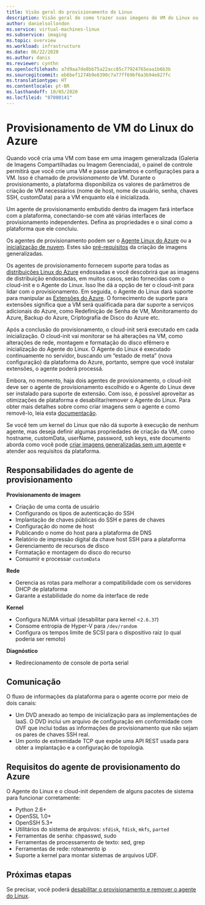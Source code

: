 ```yaml
---
title: Visão geral do provisionamento do Linux
description: Visão geral de como trazer suas imagens de VM do Linux ou criar imagens para serem usadas no Azure.
author: danielsollondon
ms.service: virtual-machines-linux
ms.subservice: imaging
ms.topic: overview
ms.workload: infrastructure
ms.date: 06/22/2020
ms.author: danis
ms.reviewer: cynthn
ms.openlocfilehash: a7d9aa7de8bb75a22acc85c77924765eaa1b6b3b
ms.sourcegitcommit: eb6bef1274b9e6390c7a77ff69bf6a3b94e827fc
ms.translationtype: HT
ms.contentlocale: pt-BR
ms.lasthandoff: 10/05/2020
ms.locfileid: "87080141"
---
```

# <a name="azure-linux-vm-provisioning"></a>Provisionamento de VM do Linux do Azure
Quando você cria uma VM com base em uma imagem generalizada (Galeria de Imagens Compartilhadas ou Imagem Gerenciada), o painel de controle permitirá que você crie uma VM e passe parâmetros e configurações para a VM. Isso é chamado de *provisionamento* de VM. Durante o provisionamento, a plataforma disponibiliza os valores de parâmetros de criação de VM necessários (nome de host, nome de usuário, senha, chaves SSH, customData) para a VM enquanto ela é inicializada. 

Um agente de provisionamento embutido dentro da imagem fará interface com a plataforma, conectando-se com até várias interfaces de provisionamento independentes. Defina as propriedades e o sinal como a plataforma que ele concluiu. 

Os agentes de provisionamento podem ser o [Agente Linux do Azure](../extensions/agent-linux.md) ou a [inicialização de nuvem](./using-cloud-init.md). Estes são [pré-requisitos](create-upload-generic.md) da criação de imagens generalizadas.

Os agentes de provisionamento fornecem suporte para todas as [distribuições Linux do Azure](./endorsed-distros.md) endossadas e você descobrirá que as imagens de distribuição endossadas, em muitos casos, serão fornecidas com o cloud-init e o Agente do Linux. Isso lhe dá a opção de ter o cloud-init para lidar com o provisionamento. Em seguida, o Agente do Linux dará suporte para manipular as [Extensões do Azure](../extensions/features-windows.md). O fornecimento de suporte para extensões significa que a VM será qualificada para dar suporte a serviços adicionais do Azure, como Redefinição de Senha de VM, Monitoramento do Azure, Backup do Azure, Criptografia de Disco do Azure etc.

Após a conclusão do provisionamento, o cloud-init será executado em cada inicialização. O cloud-init vai monitorar se há alterações na VM, como alterações de rede, montagem e formatação do disco efêmero e inicialização do Agente do Linux. O Agente do Linux é executado continuamente no servidor, buscando um “estado de meta” (nova configuração) da plataforma do Azure, portanto, sempre que você instalar extensões, o agente poderá processá.

Embora, no momento, haja dois agentes de provisionamento, o cloud-init deve ser o agente de provisionamento escolhido e o Agente do Linux deve ser instalado para suporte de extensão. Com isso, é possível aproveitar as otimizações de plataforma e desabilitar/remover o Agente do Linux. Para obter mais detalhes sobre como criar imagens sem o agente e como removê-lo, leia esta [documentação](disable-provisioning.md).

Se você tem um kernel do Linux que não dá suporte à execução de nenhum agente, mas deseja definir algumas propriedades de criação da VM, como hostname, customData, userName, password, ssh keys, este documento aborda como você pode [criar imagens generalizadas sem um agente](no-agent.md) e atender aos requisitos da plataforma.


## <a name="provisioning-agent-responsibilities"></a>Responsabilidades do agente de provisionamento

**Provisionamento de imagem**
  
- Criação de uma conta de usuário
- Configurando os tipos de autenticação do SSH
- Implantação de chaves públicas do SSH e pares de chaves
- Configuração do nome de host
- Publicando o nome do host para a plataforma de DNS
- Relatório de impressão digital da chave host SSH para a plataforma
- Gerenciamento de recursos de disco
- Formatação e montagem do disco do recurso
- Consumir e processar `customData`
 
**Rede**
  
- Gerencia as rotas para melhorar a compatibilidade com os servidores DHCP de plataforma
- Garante a estabilidade do nome da interface de rede

**Kernel**
  
- Configura NUMA virtual (desabilitar para kernel <`2.6.37`)
- Consome entropia de Hyper-V para `/dev/random`
- Configura os tempos limite de SCSI para o dispositivo raiz (o qual poderia ser remoto)

**Diagnóstico**
  
- Redirecionamento de console de porta serial

## <a name="communication"></a>Comunicação
O fluxo de informações da plataforma para o agente ocorre por meio de dois canais:

- Um DVD anexado ao tempo de inicialização para as implementações de IaaS. O DVD inclui um arquivo de configuração em conformidade com OVF que inclui todas as informações de provisionamento que não sejam os pares de chaves SSH real.
- Um ponto de extremidade TCP que expõe uma API REST usada para obter a implantação e a configuração de topologia.


## <a name="azure-provisioning-agent-requirements"></a>Requisitos do agente de provisionamento do Azure
O Agente do Linux e o cloud-init dependem de alguns pacotes de sistema para funcionar corretamente:
- Python 2.6+
- OpenSSL 1.0+
- OpenSSH 5.3+
- Utilitários do sistema de arquivos: `sfdisk`, `fdisk`, `mkfs`, `parted`
- Ferramentas de senha: chpasswd, sudo
- Ferramentas de processamento de texto: sed, grep
- Ferramentas de rede: roteamento ip
- Suporte a kernel para montar sistemas de arquivos UDF.

## <a name="next-steps"></a>Próximas etapas

Se precisar, você poderá [desabilitar o provisionamento e remover o agente do Linux](disable-provisioning.md).

